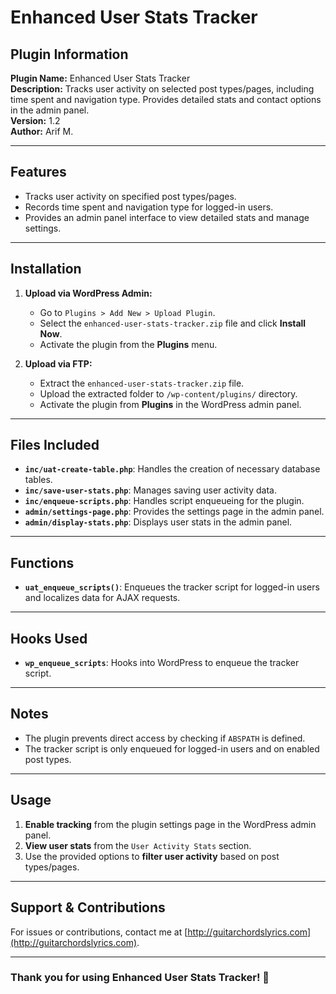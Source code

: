 # Enhanced User Stats Tracker

## Plugin Information

**Plugin Name:** Enhanced User Stats Tracker  
**Description:** Tracks user activity on selected post types/pages, including time spent and navigation type. Provides detailed stats and contact options in the admin panel.  
**Version:** 1.2  
**Author:** Arif M.  

---

## Features
- Tracks user activity on specified post types/pages.
- Records time spent and navigation type for logged-in users.
- Provides an admin panel interface to view detailed stats and manage settings.

---

## Installation
1. **Upload via WordPress Admin:**
   - Go to `Plugins > Add New > Upload Plugin`.
   - Select the `enhanced-user-stats-tracker.zip` file and click **Install Now**.
   - Activate the plugin from the **Plugins** menu.
   
2. **Upload via FTP:**
   - Extract the `enhanced-user-stats-tracker.zip` file.
   - Upload the extracted folder to `/wp-content/plugins/` directory.
   - Activate the plugin from **Plugins** in the WordPress admin panel.

---

## Files Included
- **`inc/uat-create-table.php`**: Handles the creation of necessary database tables.
- **`inc/save-user-stats.php`**: Manages saving user activity data.
- **`inc/enqueue-scripts.php`**: Handles script enqueueing for the plugin.
- **`admin/settings-page.php`**: Provides the settings page in the admin panel.
- **`admin/display-stats.php`**: Displays user stats in the admin panel.

---

## Functions
- **`uat_enqueue_scripts()`**: Enqueues the tracker script for logged-in users and localizes data for AJAX requests.

---

## Hooks Used
- **`wp_enqueue_scripts`**: Hooks into WordPress to enqueue the tracker script.

---

## Notes
- The plugin prevents direct access by checking if `ABSPATH` is defined.
- The tracker script is only enqueued for logged-in users and on enabled post types.

---

## Usage
1. **Enable tracking** from the plugin settings page in the WordPress admin panel.
2. **View user stats** from the `User Activity Stats` section.
3. Use the provided options to **filter user activity** based on post types/pages.

---

## Support & Contributions
For issues or contributions, contact me at [http://guitarchordslyrics.com](http://guitarchordslyrics.com).

---

### Thank you for using Enhanced User Stats Tracker! 🚀

